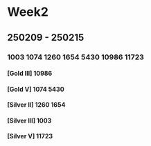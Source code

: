 # Week2
## 250209 - 250215
### 1003 1074 1260 1654 5430 10986 11723

#### [Gold III] 10986
#### [Gold V] 1074 5430
#### [Silver II] 1260 1654
#### [Silver III] 1003
#### [Silver V] 11723
